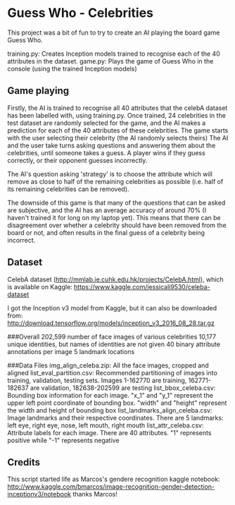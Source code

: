 # Guess Who - Celebrities

This project was a bit of fun to try to create an AI playing the board game Guess Who. 

training.py: Creates Inception models trained to recognise each of the 40 attributes in the dataset.
game.py: Plays the game of Guess Who in the console (using the trained Inception models)

## Game playing
Firstly, the AI is trained to recognise all 40 attributes that the celebA dataset has been labelled with, using training.py.
Once trained, 24 celebrities in the test dataset are randomly selected for the game, and the AI makes a prediction for each of the 40 attributes of these celebrities.
The game starts with the user selecting their celebrity (the AI randomly selects theirs)
The AI and the user take turns asking questions and answering them about the celebrities, until someone takes a guess.
A player wins if they guess correctly, or their opponent guesses incorrectly.

The AI's question asking 'strategy' is to choose the attribute which will remove as close to half of the remaining celebrities as possible (i.e. half of its remaining celebrities can be removed).

The downside of this game is that many of the questions that can be asked are subjective, and the AI has an average accuracy of  around 70% (I haven't trained it for long on my laptop yet). This means that there can be disagreement over whether a celebrity should have been removed from the board or not, and often results in the final guess of a celebrity being incorrect.

## Dataset
CelebA dataset (http://mmlab.ie.cuhk.edu.hk/projects/CelebA.html), which is available on Kaggle: https://www.kaggle.com/jessicali9530/celeba-dataset

I got the Inception v3 model from Kaggle, but it can also be downloaded from: http://download.tensorflow.org/models/inception_v3_2016_08_28.tar.gz

###Overall
202,599 number of face images of various celebrities 10,177 unique identities, but names of identities are not given 40 binary attribute annotations per image 5 landmark locations

###Data Files
img_align_celeba.zip: All the face images, cropped and aligned
list_eval_partition.csv: Recommended partitioning of images into training, validation, testing sets. Images 1-162770 are training, 162771-182637 are validation, 182638-202599 are testing
list_bbox_celeba.csv: Bounding box information for each image. "x_1" and "y_1" represent the upper left point coordinate of bounding box. "width" and "height" represent the width and height of bounding box
list_landmarks_align_celeba.csv: Image landmarks and their respective coordinates. There are 5 landmarks: left eye, right eye, nose, left mouth, right mouth
list_attr_celeba.csv: Attribute labels for each image. There are 40 attributes. "1" represents positive while "-1" represents negative

## Credits
This script started life as Marcos's gendere recognition kaggle notebook: http://www.kaggle.com/bmarcos/image-recognition-gender-detection-inceptionv3/notebook
thanks Marcos!
